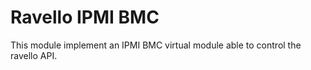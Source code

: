Ravello IPMI BMC
================

This module implement an IPMI BMC virtual module able to control the
ravello API.
